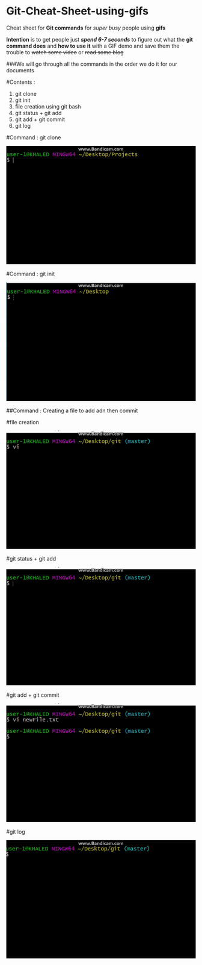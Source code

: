 # Git-Cheat-Sheet-using-gifs

Cheat sheet for **Git commands** for _super busy_ people using **gifs**  

**Intention** is to get people just **_spend 6-7 seconds_** to figure out what the **git command does** 
and **how to use it** with a GIF demo
and save them the trouble to ~~watch some video~~ or ~~read some blog~~

###We will go through all the commands in the order we do it for our documents

#Contents :
1. git clone
2. git init
3. file creation using git bash
4. git status + git add
5. git add + git commit
6. git log


#Command : git clone

![git clone](https://github.com/khaledMohammed000/Git-Cheat-Sheet-using-gifs/blob/master/gifs/git-clone.gif "command : git clone")

#Command : git init

![git init](https://github.com/khaledMohammed000/Git-Cheat-Sheet-using-gifs/blob/master/gifs/git-init.gif "command : git init")

##Command : Creating a file to add adn then commit

#file creation

 ![creating a file](https://github.com/khaledMohammed000/Git-Cheat-Sheet-using-gifs/blob/master/gifs/creating%20a%20file%20for%20commit.gif "command : creating a file")

#git status + git add

![git status + git add](https://github.com/khaledMohammed000/Git-Cheat-Sheet-using-gifs/blob/master/gifs/git%20status%20and%20git-add.gif "command : git status + git add")

#git add + git commit

![git add + git commit](https://github.com/khaledMohammed000/Git-Cheat-Sheet-using-gifs/blob/master/gifs/Git-add%20and%20git-commit.gif "command : git add + git commit")

#git log

![git log](https://github.com/khaledMohammed000/Git-Cheat-Sheet-using-gifs/blob/master/gifs/git-log.gif "command : git log")

